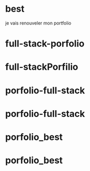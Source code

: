 # best
je vais renouveler mon portfolio
# full-stack-porfolio
# full-stackPorfilio
# porfolio-full-stack
# porfolio-full-stack
# porfolio_best
# porfolio_best

